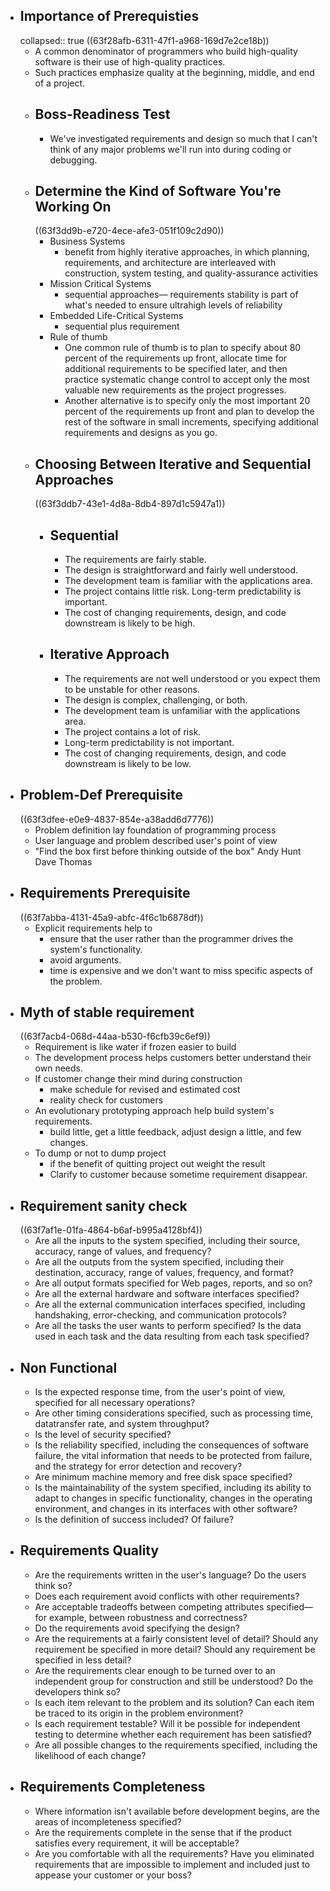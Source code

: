 - ## Importance of Prerequisties
  collapsed:: true
  ((63f28afb-6311-47f1-a968-169d7e2ce18b))
	- A common denominator of programmers who build high-quality software is their use of high-quality practices.
	- Such practices emphasize quality at the beginning, middle, and end of a project.
	- ## Boss-Readiness Test
		- We've investigated requirements and design so much that I can't think of any major problems we'll run into during coding or debugging.
	- ## Determine the Kind of Software You're Working On
	  ((63f3dd9b-e720-4ece-afe3-051f109c2d90))
		- Business Systems
			- benefit from highly iterative approaches, in which planning, requirements, and architecture are interleaved with construction, system testing, and quality-assurance activities
		- Mission Critical Systems
			- sequential approaches— requirements stability is part of what's needed to ensure ultrahigh levels of reliability
		- Embedded Life-Critical Systems
			- sequential plus requirement
		- Rule of thumb
			- One common rule of thumb is to plan to specify about 80 percent of the requirements up front, allocate time for additional requirements to be specified later, and then practice systematic change control to accept only the most valuable new requirements as the project progresses.
			- Another alternative is to specify only the most important 20 percent of the requirements up front and plan to develop the rest of the software in small increments, specifying additional requirements and designs as you go.
	- ## Choosing Between Iterative and Sequential Approaches
	  ((63f3ddb7-43e1-4d8a-8db4-897d1c5947a1))
		- ## Sequential
			- The requirements are fairly stable.
			- The design is straightforward and fairly well understood.
			- The development team is familiar with the applications area.
			- The project contains little risk. Long-term predictability is important.
			- The cost of changing requirements, design, and code downstream is likely to be high.
		- ## Iterative Approach
			- The requirements are not well understood or you expect them to be unstable for other reasons.
			- The design is complex, challenging, or both.
			- The development team is unfamiliar with the applications area.
			- The project contains a lot of risk.
			- Long-term predictability is not important.
			- The cost of changing requirements, design, and code downstream is likely to be low.
- ## Problem-Def Prerequisite
  ((63f3dfee-e0e9-4837-854e-a38add6d7776))
	- Problem definition lay foundation of programming process
	- User language and problem described user's point of view
	- "Find the box first before thinking outside of the box" Andy Hunt Dave Thomas
- ## Requirements Prerequisite
  ((63f7abba-4131-45a9-abfc-4f6c1b6878df))
	- Explicit requirements help to 
	  * ensure that the user rather than the programmer drives the system's functionality. 
	  * avoid arguments.
	  * time is expensive and we don't want to miss specific aspects of the problem.
- ## Myth of stable requirement
  ((63f7acb4-068d-44aa-b530-f6cfb39c6ef9))
	- Requirement is like water if frozen easier to build
	- The development process helps customers better understand their own needs.
	- If customer change their mind during construction 
	  * make schedule for revised and estimated cost
	  * reality check for customers
	- An evolutionary prototyping approach help build system's requirements.
	  * build little, get a little feedback, adjust design a little, and few changes.
	- To dump or not to dump project
	  * if the benefit of quitting project out weight the result
	  * Clarify to customer because sometime requirement disappear.
- ## Requirement sanity check
  ((63f7af1e-01fa-4864-b6af-b995a4128bf4))
	- Are all the inputs to the system specified, including their source, accuracy, range of values, and frequency?
	- Are all the outputs from the system specified, including their destination, accuracy, range of values, frequency, and format?
	- Are all output formats specified for Web pages, reports, and so on?
	- Are all the external hardware and software interfaces specified?
	- Are all the external communication interfaces specified, including handshaking, error-checking, and communication protocols?
	- Are all the tasks the user wants to perform specified? Is the data used in each task and the data resulting from each task specified?
- ## Non Functional
	- Is the expected response time, from the user's point of view, specified for all necessary operations?
	- Are other timing considerations specified, such as processing time, datatransfer rate, and system throughput?
	- Is the level of security specified?
	- Is the reliability specified, including the consequences of software failure, the vital information that needs to be protected from failure, and the strategy for error detection and recovery?
	- Are minimum machine memory and free disk space specified?
	- Is the maintainability of the system specified, including its ability to adapt to changes in specific functionality, changes in the operating environment, and changes in its interfaces with other software?
	- Is the definition of success included? Of failure?
- ## Requirements Quality
	- Are the requirements written in the user's language? Do the users think so?
	- Does each requirement avoid conflicts with other requirements?
	- Are acceptable tradeoffs between competing attributes specified—for example, between robustness and correctness?
	- Do the requirements avoid specifying the design?
	- Are the requirements at a fairly consistent level of detail? Should any requirement be specified in more detail? Should any requirement be specified in less detail?
	- Are the requirements clear enough to be turned over to an independent group for construction and still be understood? Do the developers think so?
	- Is each item relevant to the problem and its solution? Can each item be traced to its origin in the problem environment?
	- Is each requirement testable? Will it be possible for independent testing to determine whether each requirement has been satisfied?
	- Are all possible changes to the requirements specified, including the likelihood of each change?
- ## Requirements Completeness
	- Where information isn't available before development begins, are the areas of incompleteness specified?
	- Are the requirements complete in the sense that if the product satisfies every requirement, it will be acceptable?
	- Are you comfortable with all the requirements? Have you eliminated requirements that are impossible to implement and included just to appease your customer or your boss?